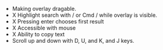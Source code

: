 - Making overlay dragable. 
- X Highlight search with / or Cmd / while overlay is visible. 
- X  Pressing enter chooses first result
- X Accessible with mouse
- X Ability to copy text
- Scroll up and down with D, U, and K, and J keys. 
